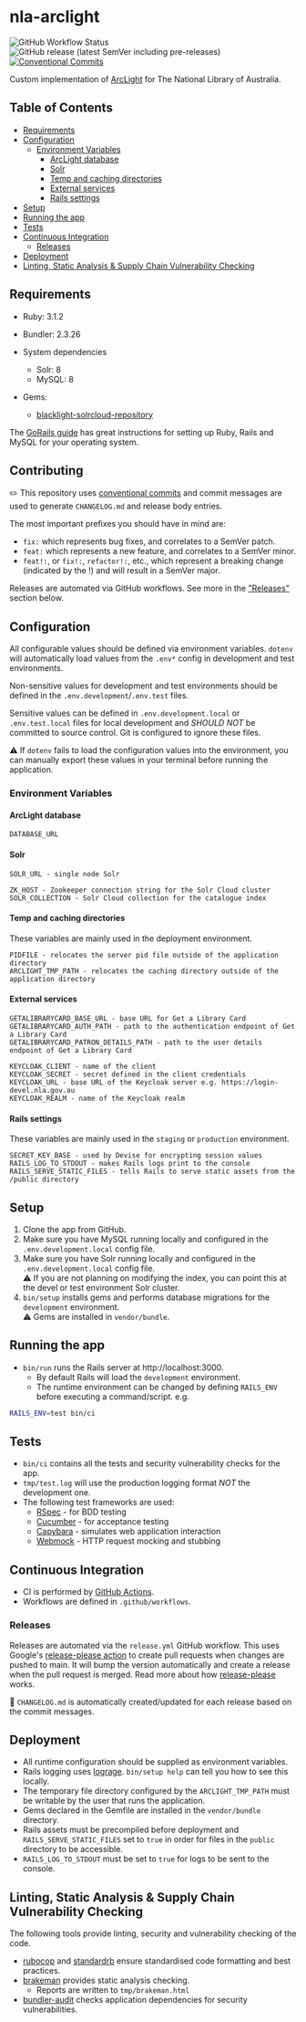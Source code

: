 # nla-arclight

![GitHub Workflow Status](https://img.shields.io/github/workflow/status/nla/nla-arclight/Tests%20and%20code%20quality?label=Tests%20and%20code%20quality&logo=github)
![GitHub release (latest SemVer including pre-releases)](https://img.shields.io/github/v/release/nla/nla-arclight?include_prereleases)
[![Conventional Commits](https://img.shields.io/badge/Conventional%20Commits-1.0.0-%23FE5196?logo=conventionalcommits&logoColor=white)](https://conventionalcommits.org)

Custom implementation of [ArcLight](https://samvera.atlassian.net/wiki/spaces/samvera/pages/405211890/ArcLight) for The National Library of Australia.

## Table of Contents

* [Requirements](#requirements)
* [Configuration](#configuration)
    + [Environment Variables](#environment-variables)
        - [ArcLight database](#arclight-database)
        - [Solr](#solr)
        - [Temp and caching directories](#temp-and-caching-directories)
        - [External services](#external-services)
        - [Rails settings](#rails-settings)
* [Setup](#setup)
* [Running the app](#running-the-app)
* [Tests](#tests)
* [Continuous Integration](#continuous-integration)
    + [Releases](#releases)
* [Deployment](#deployment)
* [Linting, Static Analysis & Supply Chain Vulnerability Checking](#linting--static-analysis---supply-chain-vulnerability-checking)

## Requirements

* Ruby: 3.1.2
* Bundler: 2.3.26

* System dependencies
    - Solr: 8
    - MySQL: 8

* Gems:
    - [blacklight-solrcloud-repository](https://github.com/nla/blacklight-solrcloud-repository)

The [GoRails guide](https://gorails.com/setup) has great instructions for setting up Ruby, Rails and MySQL for your operating system.

## Contributing

✏️ This repository uses [conventional commits](https://www.conventionalcommits.org)
and commit messages are used to generate `CHANGELOG.md` and release body entries.

The most important prefixes you should have in mind are:

* `fix:` which represents bug fixes, and correlates to a SemVer patch.
* `feat:` which represents a new feature, and correlates to a SemVer minor.
* `feat!:`, or `fix!:`, `refactor!:`, etc., which represent a breaking change (indicated by the !) and will result in a SemVer major.

Releases are automated via GitHub workflows. See more in the ["Releases"](#releases) section below.

## Configuration

All configurable values should be defined via environment variables. `dotenv` will automatically load values
from the `.env*` config in development and test environments.

Non-sensitive values for development and test environments should be defined in the `.env.development`/`.env.test` files.

Sensitive values can be defined in `.env.development.local` or `.env.test.local` files for local development
and *SHOULD NOT* be committed to source control. Git is configured to ignore these files.

⚠️ If `dotenv` fails to load the configuration values into the environment, you can manually export these
values in your terminal before running the application.

### Environment Variables

#### ArcLight database
    DATABASE_URL

#### Solr
    SOLR_URL - single node Solr
    
    ZK_HOST - Zookeeper connection string for the Solr Cloud cluster
    SOLR_COLLECTION - Solr Cloud collection for the catalogue index

#### Temp and caching directories
These variables are mainly used in the deployment environment.

    PIDFILE - relocates the server pid file outside of the application directory
    ARCLIGHT_TMP_PATH - relocates the caching directory outside of the application directory

#### External services
    GETALIBRARYCARD_BASE_URL - base URL for Get a Library Card
    GETALIBRARYCARD_AUTH_PATH - path to the authentication endpoint of Get a Library Card
    GETALIBRARYCARD_PATRON_DETAILS_PATH - path to the user details endpoint of Get a Library Card

    KEYCLOAK_CLIENT - name of the client
    KEYCLOAK_SECRET - secret defined in the client credentials
    KEYCLOAK_URL - base URL of the Keycloak server e.g. https://login-devel.nla.gov.au
    KEYCLOAK_REALM - name of the Keycloak realm

#### Rails settings
These variables are mainly used in the `staging` or `production` environment.

    SECRET_KEY_BASE - used by Devise for encrypting session values
    RAILS_LOG_TO_STDOUT - makes Rails logs print to the console
    RAILS_SERVE_STATIC_FILES - tells Rails to serve static assets from the /public directory

## Setup

1. Clone the app from GitHub.
2. Make sure you have MySQL running locally and configured in the `.env.development.local` config file.
3. Make sure you have Solr running locally and configured in the `.env.development.local` config file.<br />⚠️  If you are not planning on modifying the index, you can point this at the  devel or test environment Solr cluster.
4. `bin/setup` installs gems and performs database migrations for the `development` environment.<br /> ⚠️ Gems are installed in `vendor/bundle`.

## Running the app

* `bin/run` runs the Rails server at http://localhost:3000.
    * By default Rails will load the `development` environment.
    * The runtime environment can be changed by defining `RAILS_ENV` before executing a command/script. e.g.

```bash
RAILS_ENV=test bin/ci
```

## Tests

* `bin/ci` contains all the tests and security vulnerability checks for the app.
* `tmp/test.log` will use the production logging format *NOT* the development one.
* The following test frameworks are used:
    * [RSpec](https://rspec.info/) - for BDD testing
    * [Cucumber](https://github.com/cucumber/cucumber-rails) - for acceptance testing
    * [Capybara](http://teamcapybara.github.io/capybara/) - simulates web application interaction
    * [Webmock](https://github.com/bblimke/webmock) - HTTP request mocking and stubbing

## Continuous Integration

* CI is performed by [GitHub Actions](https://docs.github.com/en/actions).
* Workflows are defined in `.github/workflows`.

### Releases

Releases are automated via the `release.yml` GitHub workflow. This uses Google's
[release-please action](https://github.com/google-github-actions/release-please-action) to create pull
requests when changes are pushed to main. It will bump the version automatically and create a release
when the pull request is merged. Read more about how
[release-please](https://github.com/googleapis/release-please) works.

🚨 `CHANGELOG.md` is automatically created/updated for each release based on the commit messages.

## Deployment

* All runtime configuration should be supplied as environment variables.
* Rails logging uses [lograge](https://github.com/roidrage/lograge). `bin/setup help` can tell you how to see this locally.
* The temporary file directory configured by the `ARCLIGHT_TMP_PATH` must be writable by the user that runs the application.
* Gems declared in the Gemfile are installed in the `vendor/bundle` directory.
* Rails assets must be precompiled before deployment and `RAILS_SERVE_STATIC_FILES` set to `true` in order for files in the `public` directory to be accessible.
* `RAILS_LOG_TO_STDOUT` must be set to `true` for logs to be sent to the console.

## Linting, Static Analysis & Supply Chain Vulnerability Checking

The following tools provide linting, security and vulnerability checking of the code.

* [rubocop](https://rubocop.org/) and [standardrb](https://github.com/testdouble/standard) ensure standardised code formatting and best practices.
* [brakeman](https://github.com/presidentbeef/brakeman) provides static analysis checking.
    * Reports are written to `tmp/brakeman.html`
* [bundler-audit](https://github.com/rubysec/bundler-audit) checks application dependencies for security vulnerabilities.
